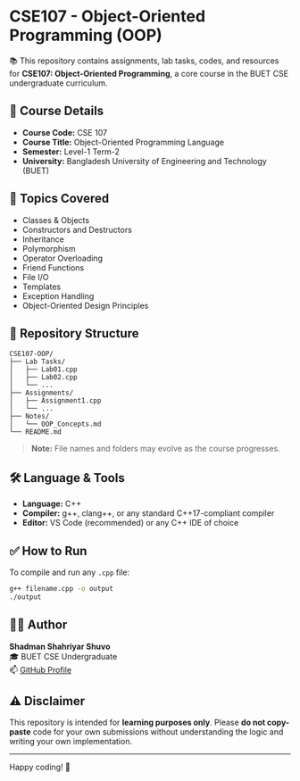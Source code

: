 # CSE107 - Object-Oriented Programming (OOP)

📚 This repository contains assignments, lab tasks, codes, and resources for **CSE107: Object-Oriented Programming**, a core course in the BUET CSE undergraduate curriculum.

## 🔖 Course Details

- **Course Code:** CSE 107
- **Course Title:** Object-Oriented Programming Language
- **Semester:** Level-1 Term-2
- **University:** Bangladesh University of Engineering and Technology (BUET)

## 🧠 Topics Covered

- Classes & Objects
- Constructors and Destructors
- Inheritance
- Polymorphism
- Operator Overloading
- Friend Functions
- File I/O
- Templates
- Exception Handling
- Object-Oriented Design Principles

## 📂 Repository Structure

```
CSE107-OOP/
├── Lab Tasks/
│   ├── Lab01.cpp
│   ├── Lab02.cpp
│   └── ...
├── Assignments/
│   ├── Assignment1.cpp
│   └── ...
├── Notes/
│   └── OOP_Concepts.md
└── README.md
```

> **Note:** File names and folders may evolve as the course progresses.

## 🛠️ Language & Tools

- **Language:** C++
- **Compiler:** g++, clang++, or any standard C++17-compliant compiler
- **Editor:** VS Code (recommended) or any C++ IDE of choice

## ✅ How to Run

To compile and run any `.cpp` file:

```bash
g++ filename.cpp -o output
./output
```

## 🙋‍♂️ Author

**Shadman Shahriyar Shuvo**  
🎓 BUET CSE Undergraduate  
📫 [GitHub Profile](https://github.com/ShadmanSShuvo)

## ⚠️ Disclaimer

This repository is intended for **learning purposes only**. Please **do not copy-paste** code for your own submissions without understanding the logic and writing your own implementation.

---

Happy coding! 🚀
